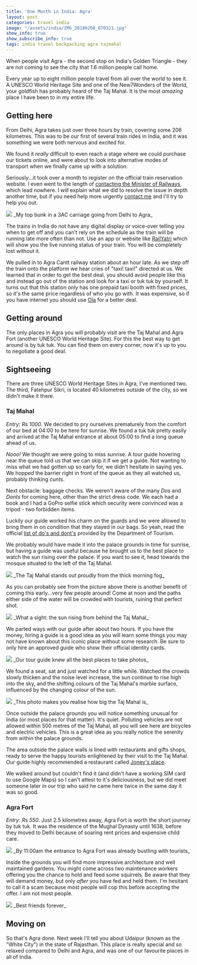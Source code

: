 ```yaml
---
title: 'One Month in India: Agra'
layout: post
categories: travel india
image: "/assets/india/IMG_20180208_070321.jpg"
show_info: true
show_subscribe_info: true
tags: india travel backpacking agra tajmahal
---
```


When people visit Agra - the second stop on India's Golden Triangle - they are not coming to see the city that 1.6 million people call home.

Every year up to eight million people travel from all over the world to see it. A UNESCO World Heritage Site and one of the New7Wonders of the World, your goldfish has probably heard of the Taj Mahal. It is the most _amazing_ place I have been to in my entire life.

## Getting here

From Delhi, Agra takes just over three hours by train, covering some 206 kilometres. This was to be our first of several train rides in India, and it was something we were both nervous and excited for.

We found it _really_ difficult to even reach a stage where we could purchase our tickets online, and were about to look into alternative modes of transport when we finally came up with a solution.

Seriously...it took over a month to register on the official train reservation website. I even went to the length of [contacting the Minister of Railways](https://twitter.com/PhelanEnda/status/951129157370630145), which lead nowhere. I will explain what we did to resolve the issue in depth another time, but if you need help more urgently <a href="/contact">contact me</a> and I'll try to help you out.

<img class="post-image post-image-1" src="/assets/india/IMG_20180207_170743.jpg">
_My top bunk in a 3AC carriage going from Delhi to Agra_

The trains in India do not have any digital display or voice-over telling you when to get off and you can't rely on the schedule as the train will be running late more often than not. Use an app or website like [RailYatri](https://www.railyatri.in/) which will show you the live running status of your train. You will be completely lost without it.

We pulled in to Agra Cantt railway station about an hour late. As we step off the train onto the platform we hear cries of "taxi! taxi!" directed at us. We learned that in order to get the best deal, you should avoid people like this and instead go out of the station and look for a taxi or tuk tuk by yourself.
It turns out that this station only has one prepaid taxi booth with fixed prices, so it's the same price regardless of who you go with. It was expensive, so if you have internet you should use <a href="https://www.olacabs.com/" target="_blank">Ola</a> for a better deal.

## Getting around

The only places in Agra you will probably visit are the Taj Mahal and Agra Fort (another UNESCO World Heritage Site). For this the best way to get around is by tuk tuk. You can find them on every corner, now it's up to you to negotiate a good deal.

## Sightseeing

There are three UNESCO World Heritage Sites in Agra, I've mentioned two. The third, Fatehpur Sikri, is located 40 kilometres outside of the city, so we didn't make it there.

### Taj Mahal

_Entry: Rs 1000_. We decided to pry ourselves prematurely from the comfort of our bed at 04:00 to be here for sunrise. We found a tuk tuk pretty easily and arrived at the Taj Mahal entrance at about 05:00 to find a long queue ahead of us.

_Nooo!_ We thought we were going to miss sunrise. A tour guide hovering near the queue told us that we can skip it if we get a guide. Not wanting to miss what we had gotten up so early for, we didn't hesitate in saying yes. We hopped the barrier right in front of the queue as they all watched us, probably thinking _cunts_.

Next obstacle: baggage checks. We weren't aware of the many _Dos_ and _Donts_ for coming here, other than the strict dress code. We each had a book and I had a GoPro selfie stick which security were _convinced_ was a tripod - two forbidden items.

Luckily our guide worked his charm on the guards and we were allowed to bring them in on condition that they stayed in our bags. So yeah, read the official [list of do's and dont's](https://www.tajmahal.gov.in/do%26nots.html) provided by the Department of Tourism.

We probably would have made it into the palace grounds in time for sunrise, but having a guide was useful because he brought us to the best place to watch the sun rising over the palace. If you want to see it, head towards the mosque situated to the left of the Taj Mahal.

<img src="/assets/india/IMG_20180208_070321.jpg" class="post-image post-image-1">
_The Taj Mahal stands out proudly from the thick morning fog_

As you can probably see from the picture above there is another benefit of coming this early...very few people around! Come at noon and the paths either side of the water will be crowded with tourists, ruining that perfect shot.

<img src="/assets/india/IMG_20180208_073224.jpg" class="post-image post-image-1">
_What a sight: the sun rising from behind the Taj Mahal_

We parted ways with our guide after about two hours. If you have the money, hiring a guide is a good idea as you will learn some things you may not have known about this iconic place without some research. Be sure to only hire an approved guide who show their official identity cards.

<img src="/assets/india/IMG_20180208_075610-01.jpeg" class="post-image post-image-1">
_Our tour guide knew all the best places to take photos_

We found a seat, sat and just watched for a little while. Watched the crowds slowly thicken and the noise level increase, the sun continue to rise high into the sky, and the shifting colours of the Taj Mahal's marble surface, influenced by the changing colour of the sun.

<img src="/assets/india/IMG_20180208_081133.jpg" class="post-image post-image-1">
_This photo makes you realise how big the Taj Mahal is_

Once outside the palace grounds you will notice something unusual for India (or most places for that matter). It's quiet. Polluting vehicles are not allowed within 500 metres of the Taj Mahal, all you will see here are bicycles and electric vehicles. This is a great idea as you really notice the serenity from within the palace grounds.

The area outside the palace walls is lined with restaurants and gifts shops, ready to serve the happy tourists enlightened by their visit to the Taj Mahal. Our guide highly recommended a restaurant called [Joney's place](https://www.tripadvisor.com/Restaurant_Review-g297683-d804436-Reviews-Joney_s_Place-Agra_Agra_District_Uttar_Pradesh.html?m=19905).

We walked around but couldn't find it (and didn't have a working SIM card to use Google Maps) so I can't attest to it's deliciousness, but we did meet someone later in our trip who said he came here twice in the same day it was so good.

### Agra Fort

_Entry: Rs 550_. Just 2.5 kilometres away, Agra Fort is worth the short journey by tuk tuk. It was the residence of the Mughal Dynasty until 1638, before they moved to Delhi because of soaring rent prices and expensive child care.

<img src="/assets/india/IMG_20180208_100849-01.jpeg" class="post-image post-image-1">
_By 11:00am the entrance to Agra Fort was already bustling with tourists_

Inside the grounds you will find more impressive architecture and well maintained gardens. You might come across two maintenance workers offering you the chance to hold and feed some squirrels. Be aware that they will demand money, but only _after_ you have fed and held them. I'm hesitant to call it a scam because most people will cop this before accepting the offer. I am not most people.

<img src="/assets/india/IMG_20180208_103308883.jpg" class="post-image post-image-2">
_Best friends forever_

## Moving on

So that's Agra done. Next week I'll tell you about Udaipur (known as the "White City") in the state of Rajasthan. This place is really special and so relaxed compared to Delhi and Agra, and was one of our favourite places in all of India.